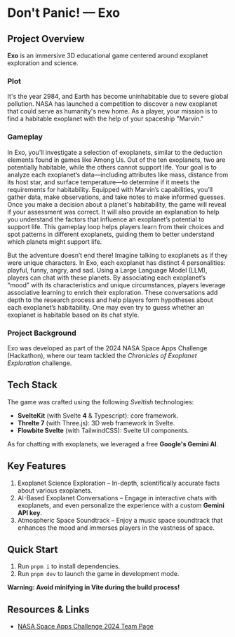 # Don't Panic! — Exo

## Project Overview

**Exo** is an immersive 3D educational game centered around exoplanet exploration and science.

### Plot

It's the year 2984, and Earth has become uninhabitable due to severe global pollution. NASA has launched a competition to discover a new exoplanet that could serve as humanity's new home. As a player, your mission is to find a habitable exoplanet with the help of your spaceship "Marvin."

### Gameplay

In Exo, you’ll investigate a selection of exoplanets, similar to the deduction elements found in games like Among Us. Out of the ten exoplanets, two are potentially habitable, while the others cannot support life. Your goal is to analyze each exoplanet’s data—including attributes like mass, distance from its host star, and surface temperature—to determine if it meets the requirements for habitability. Equipped with Marvin’s capabilities, you’ll gather data, make observations, and take notes to make informed guesses. Once you make a decision about a planet's habitability, the game will reveal if your assessment was correct. It will also provide an explanation to help you understand the factors that influence an exoplanet’s potential to support life. This gameplay loop helps players learn from their choices and spot patterns in different exoplanets, guiding them to better understand which planets might support life.

But the adventure doesn’t end there! Imagine talking to exoplanets as if they were unique characters. In Exo, each exoplanet has distinct 4 personalities: playful, funny, angry, and sad. Using a Large Language Model (LLM), players can chat with these planets. By associating each exoplanet’s “mood” with its characteristics and unique circumstances, players leverage associative learning to enrich their exploration. These conversations add depth to the research process and help players form hypotheses about each exoplanet’s habitability. One may even try to guess whether an exoplanet is habitable based on its chat style.

### Project Background

Exo was developed as part of the 2024 NASA Space Apps Challenge (Hackathon), where our team tackled the _Chronicles of Exoplanet Exploration_ challenge.

## Tech Stack

The game was crafted using the following _Sveltish_ technologies:

- **SvelteKit** (with Svelte **4** & Typescript): core framework.
- **Threlte 7** (with Three.js): 3D web framework in Svelte.
- **Flowbite Svelte** (with TailwindCSS): Svelte UI components.

As for chatting with exoplanets, we leveraged a free **Google's Gemini AI**.

## Key Features

1. Exoplanet Science Exploration – In-depth, scientifically accurate facts about various exoplanets.
2. AI-Based Exoplanet Conversations – Engage in interactive chats with exoplanets, and even personalize the experience with a custom **Gemini API key**.
3. Atmospheric Space Soundtrack – Enjoy a music space soundtrack that enhances the mood and immerses players in the vastness of space.

## Quick Start

1. Run `pnpm i` to install dependencies.
2. Run `pnpm dev` to launch the game in development mode.

**Warning: Avoid minifying in Vite during the build process!**

## Resources & Links

- [NASA Space Apps Challenge 2024 Team Page](https://www.spaceappschallenge.org/nasa-space-apps-2024/find-a-team/dont-panic/?tab=project)
